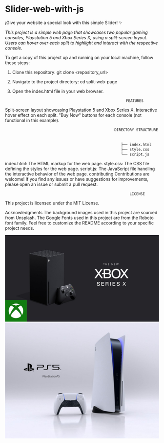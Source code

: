 # Slider-web-with-js
¡Give your website a special look with this simple Slider!  ✨


<i>This project is a simple web page that showcases two popular gaming consoles, Playstation 5 and Xbox Series X, using a split-screen layout. Users can hover over each split to highlight and interact with the respective console.</i>


To get a copy of this project up and running on your local machine, follow these steps:

1. Clone this repository: git clone <repository_url>
2. Navigate to the project directory: cd split-web-page
3. Open the index.html file in your web browser.
   
                                                           FEATURES

   
Split-screen layout showcasing Playstation 5 and Xbox Series X.
Interactive hover effect on each split.
"Buy Now" buttons for each console (not functional in this example).


                                                      DIRECTORY STRUCTRURE


                                                         ├── index.html
                                                         ├── style.css
                                                         └── script.js




index.html: The HTML markup for the web page.
style.css: The CSS file defining the styles for the web page.
script.js: The JavaScript file handling the interactive behavior of the web page.
contributing
Contributions are welcome! If you find any issues or have suggestions for improvements, please open an issue or submit a pull request.



                                                             LICENSE


                                                                
This project is licensed under the MIT License.

Acknowledgments
The background images used in this project are sourced from Unsplash.
The Google Fonts used in this project are from the Roboto font family.
Feel free to customize the README according to your specific project needs.



![Xbox](Xbox.jpeg)
![Ps5](Ps5.jpeg)
